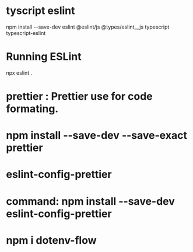 # tyscript eslint
npm install --save-dev eslint @eslint/js @types/eslint__js typescript typescript-eslint


# Running ESLint
npx eslint .

# prettier : Prettier use for code formating.
# npm install --save-dev --save-exact prettier

# eslint-config-prettier
# command: npm install --save-dev eslint-config-prettier

# npm i dotenv-flow
#


